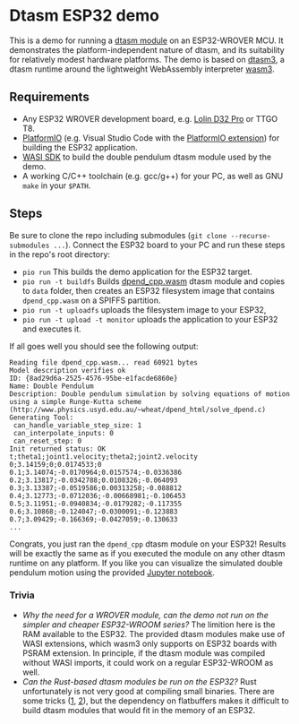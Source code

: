 # Dtasm ESP32 demo

This is a demo for running a [dtasm module](https://2021.international.conference.modelica.org/proceedings/papers/Modelica2021session6A_paper3.pdf) on an ESP32-WROVER MCU. It demonstrates the platform-independent nature of dtasm, and its suitability for relatively modest hardware platforms. The demo is based on [dtasm3](https://github.com/siemens/dtasm/tree/main/runtime/dtasm3), a dtasm runtime around the lightweight WebAssembly interpreter [wasm3](https://github.com/wasm3/wasm3). 

## Requirements
- Any ESP32 WROVER development board, e.g. [Lolin D32 Pro](https://www.wemos.cc/en/latest/d32/d32_pro.html) or TTGO T8. 
- [PlatformIO](https://platformio.org/) (e.g. Visual Studio Code with the [PlatformIO extension](https://marketplace.visualstudio.com/items?itemName=platformio.platformio-ide)) for building the ESP32 application. 
- [WASI SDK](https://github.com/WebAssembly/wasi-sdk) to build the double pendulum dtasm module used by the demo.
- A working C/C++ toolchain (e.g. gcc/g++) for your PC, as well as GNU `make` in your `$PATH`. 

## Steps
Be sure to clone the repo including submodules (`git clone --recurse-submodules ...`). Connect the ESP32 board to your PC and run these steps in the repo's root directory: 
- `pio run`
  This builds the demo application for the ESP32 target. 
- `pio run -t buildfs` 
  Builds [dpend_cpp.wasm](external/dtasm.git/module/dpend_cpp) dtasm module and copies to `data` folder, then creates an ESP32 filesystem image that contains `dpend_cpp.wasm` on a SPIFFS partition. 
- `pio run -t uploadfs` 
  uploads the filesystem image to your ESP32,
- `pio run -t upload -t monitor`
  uploads the application to your ESP32 and executes it. 

If all goes well you should see the following output: 
```
Reading file dpend_cpp.wasm... read 60921 bytes
Model description verifies ok
ID: {8ad29d6a-2525-4576-95be-e1facde6860e}
Name: Double Pendulum
Description: Double pendulum simulation by solving equations of motion using a simple Runge-Kutta scheme (http://www.physics.usyd.edu.au/~wheat/dpend_html/solve_dpend.c)
Generating Tool: 
 can_handle_variable_step_size: 1
 can_interpolate_inputs: 0
 can_reset_step: 0
Init returned status: OK
t;theta1;joint1.velocity;theta2;joint2.velocity
0;3.14159;0;0.0174533;0
0.1;3.14074;-0.0170964;0.0157574;-0.0336386
0.2;3.13817;-0.0342788;0.0108326;-0.064093
0.3;3.13387;-0.0519586;0.00313258;-0.088812
0.4;3.12773;-0.0712036;-0.00668981;-0.106453
0.5;3.11951;-0.0940834;-0.0179282;-0.117355
0.6;3.10868;-0.124047;-0.0300091;-0.123883
0.7;3.09429;-0.166369;-0.0427059;-0.130633
...
```

Congrats, you just ran the `dpend_cpp` dtasm module on your ESP32! Results will be exactly the same as if you executed the module on any other dtasm runtime on any platform. If you like you can visualize the simulated double pendulum motion using the provided [Jupyter notebook](extern/dtasm.git/tools/dp_plot/double_pendulum.ipynb). 

### Trivia
- _Why the need for a WROVER module, can the demo not run on the simpler and cheaper ESP32-WROOM series?_
  The limition here is the RAM available to the ESP32. The provided dtasm modules make use of WASI extensions, which wasm3 only supports on ESP32 boards with PSRAM extension. In principle, if the dtasm module was compiled without WASI imports, it could work on a regular ESP32-WROOM as well. 
- _Can the Rust-based dtasm modules be run on the ESP32?_ 
  Rust unfortunately is not very good at compiling small binaries. There are some tricks ([1](https://rustwasm.github.io/docs/book/reference/code-size.html), [2](https://nickb.dev/blog/avoiding-allocations-in-rust-to-shrink-wasm-modules/)), but the dependency on flatbuffers makes it difficult to build dtasm modules that would fit in the memory of an ESP32. 